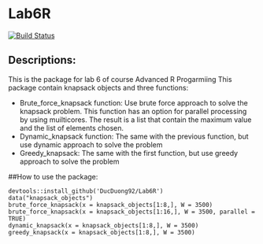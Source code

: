 # Lab6R

[![Build Status](https://travis-ci.org/DucDuong92/Lab6R.svg?branch=master)](https://travis-ci.org/DucDuong92/Lab6R)

## Descriptions:
This is the package for lab 6 of course Advanced R Progarmiing
This package contain knapsack objects and three functions: 

  - Brute_force_knapsack function: Use brute force approach to solve the knapsack problem. This function has an option for parallel processing by using muilticores. The result is a list that contain the maximum value and the list of elements chosen. 
  - Dynamic_knapsack function: The same with the previous function, but use dynamic approach to solve the problem
  - Greedy_knapsack: The same with the first function, but use greedy approach to solve the problem


##How to use the package:

````
devtools::install_github('DucDuong92/Lab6R')
data("knapsack_objects")
brute_force_knapsack(x = knapsack_objects[1:8,], W = 3500)
brute_force_knapsack(x = knapsack_objects[1:16,], W = 3500, parallel = TRUE)
dynamic_knapsack(x = knapsack_objects[1:8,], W = 3500)
greedy_knapsack(x = knapsack_objects[1:8,], W = 3500)

````
